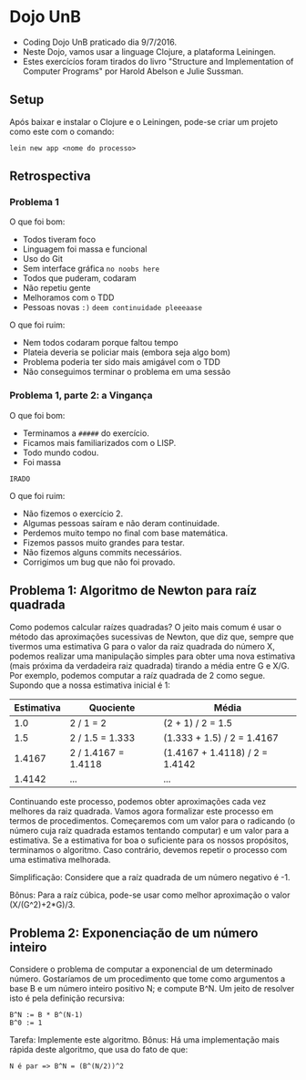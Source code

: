 # Dojo UnB

+ Coding Dojo UnB praticado dia 9/7/2016.
+ Neste Dojo, vamos usar a linguage Clojure, a plataforma Leiningen.
+ Estes exercícíos foram tirados do livro "Structure and Implementation of Computer Programs" por Harold Abelson e Julie Sussman.

Setup
-----

Após baixar e instalar o Clojure e o Leiningen, pode-se criar um projeto como este com o comando:

```
lein new app <nome do processo>
```

Retrospectiva
-------------

### Problema 1 ###

O que foi bom:

+ Todos tiveram foco
+ Linguagem foi massa e funcional
+ Uso do Git
+ Sem interface gráfica `no noobs here`
+ Todos que puderam, codaram
+ Não repetiu gente
+ Melhoramos com o TDD
+ Pessoas novas `:)` `deem continuidade pleeeaase`

O que foi ruim:

+ Nem todos codaram porque faltou tempo
+ Plateia deveria se policiar mais (embora seja algo bom)
+ Problema poderia ter sido mais amigável com o TDD
+ Não conseguimos terminar o problema em uma sessão

### Problema 1, parte 2: a Vingança ###

O que foi bom:

+ Terminamos a `#####` do exercício.
+ Ficamos mais familiarizados com o LISP.
+ Todo mundo codou.
+ Foi massa

```
IRADO
```

O que foi ruim:

+ Não fizemos o exercício 2.
+ Algumas pessoas saíram e não deram continuidade.
+ Perdemos muito tempo no final com base matemática.
+ Fizemos passos muito grandes para testar.
+ Não fizemos alguns commits necessários.
+ Corrigimos um bug que não foi provado.


Problema 1: Algoritmo de Newton para raíz quadrada
--------------------------------------------------

Como podemos calcular raízes quadradas? O jeito mais comum é usar o método das aproximações sucessivas de Newton, que diz que, sempre que tivermos uma estimativa G para o valor da raiz quadrada do número X, podemos realizar uma manipulação simples para obter uma nova estimativa (mais próxima da verdadeira raiz quadrada) tirando a média entre G e X/G. Por exemplo, podemos computar a raíz quadrada de 2 como segue. Supondo que a nossa estimativa inicial é 1:

Estimativa | Quociente           | Média
-----------|---------------------|--------------------------------
1.0        | 2 / 1 = 2           | (2 + 1) / 2 = 1.5
1.5        | 2 / 1.5 = 1.333     | (1.333 + 1.5) / 2 = 1.4167
1.4167     | 2 / 1.4167 = 1.4118 | (1.4167 + 1.4118) / 2 = 1.4142
1.4142     | ...                 | ...

Continuando este processo, podemos obter aproximações cada vez melhores da raiz quadrada. Vamos agora formalizar este processo em termos de procedimentos. Começaremos com um valor para o radicando (o número cuja raíz quadrada estamos tentando computar) e um valor para a estimativa. Se a estimativa for boa o suficiente para os nossos propósitos, terminamos o algoritmo. Caso contrário, devemos repetir o processo com uma estimativa melhorada.

Simplificação: Considere que a raíz quadrada de um número negativo é -1.

Bônus: Para a raíz cúbica, pode-se usar como melhor aproximação o valor (X/(G^2)+2*G)/3.

Problema 2: Exponenciação de um número inteiro
----------------------------------------------

Considere o problema de computar a exponencial de um determinado número. Gostaríamos de um procedimento que tome como argumentos a base B e um número inteiro positivo N; e compute B^N. Um jeito de resolver isto é pela definição recursiva:

```
B^N := B * B^(N-1)
B^0 := 1
```

Tarefa: Implemente este algoritmo.
Bônus: Há uma implementação mais rápida deste algoritmo, que usa do fato de que:

```
N é par => B^N = (B^(N/2))^2
```
